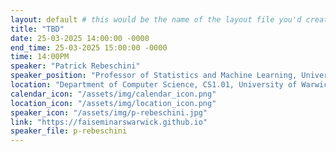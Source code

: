 ```yaml
---
layout: default # this would be the name of the layout file you'd create for events
title: "TBD"
date: 25-03-2025 14:00:00 -0000
end_time: 25-03-2025 15:00:00 -0000
time: 14:00PM
speaker: "Patrick Rebeschini"
speaker_position: "Professor of Statistics and Machine Learning, University of Oxford, UK"
location: "Department of Computer Science, CS1.01, University of Warwick, Coventry, UK"
calendar_icon: "/assets/img/calendar_icon.png"
location_icon: "/assets/img/location_icon.png"
speaker_icon: "/assets/img/p-rebeschini.jpg"
link: "https://faiseminarswarwick.github.io"
speaker_file: p-rebeschini
---
```


